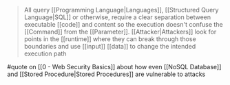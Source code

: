 > All query [[Programming Language|Languages]], [[Structured Query Language|SQL]] or otherwise, require a clear separation between executable [[code]] and content so the execution doesn't confuse the [[Command]] from the [[Parameter]]. [[Attacker|Attackers]] look for points in the [[runtime]] where they can break through those boundaries and use [[input]] [[data]] to change the intended execution path

#quote on [[0 - Web Security Basics]] about how even [[NoSQL Database]] and [[Stored Procedure|Stored Procedures]] are vulnerable to attacks
